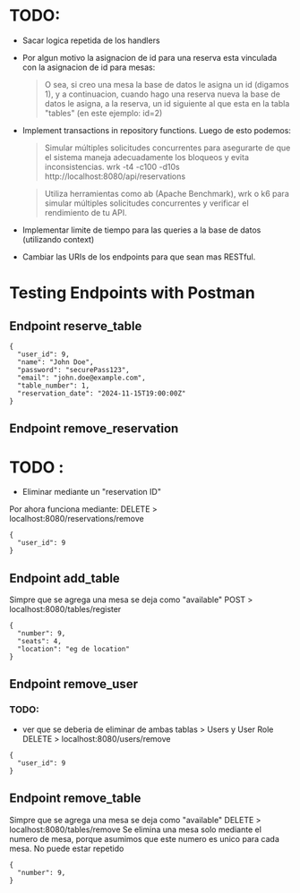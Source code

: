 # TODO:
- Sacar logica repetida de los handlers
- Por algun motivo la asignacion de id para una reserva esta vinculada con la asignacion de id para mesas:
    > O sea, si creo una mesa la base de datos le asigna un id (digamos 1), y a continuacion, cuando hago una reserva nueva
      la base de datos le asigna, a la reserva, un id siguiente al que esta en la tabla "tables" (en este ejemplo: id=2)

- Implement transactions in repository functions.
  Luego de esto podemos:
  > Simular múltiples solicitudes concurrentes para asegurarte de que el sistema maneja adecuadamente los bloqueos y evita inconsistencias.
  wrk -t4 -c100 -d10s http://localhost:8080/api/reservations

  > Utiliza herramientas como ab (Apache Benchmark), wrk o k6 para simular múltiples solicitudes concurrentes y verificar el rendimiento de tu API.

- Implementar limite de tiempo para las queries a la base de datos (utilizando context)

- Cambiar las URIs de los endpoints para que sean mas RESTful.

# Testing Endpoints with Postman
## Endpoint reserve_table
```
{
  "user_id": 9,
  "name": "John Doe",
  "password": "securePass123",
  "email": "john.doe@example.com",
  "table_number": 1,
  "reservation_date": "2024-11-15T19:00:00Z"
}
```
## Endpoint remove_reservation
# TODO :
 - Eliminar mediante un "reservation ID"

Por ahora funciona mediante: 
DELETE > localhost:8080/reservations/remove
```
{
  "user_id": 9
}
```
## Endpoint add_table
Simpre que se agrega una mesa se deja como "available"
POST > localhost:8080/tables/register
```
{
  "number": 9,
  "seats": 4,
  "location": "eg de location"
}
```
## Endpoint remove_user
 ### TODO:
 - ver que se deberia de eliminar de ambas tablas > Users y User Role
DELETE > localhost:8080/users/remove
```
{
  "user_id": 9
}
```
## Endpoint remove_table
Simpre que se agrega una mesa se deja como "available"
DELETE > localhost:8080/tables/remove
Se elimina una mesa solo mediante el numero de mesa, porque asumimos que este numero es unico para cada mesa. No puede estar repetido
```
{
  "number": 9,
}
```